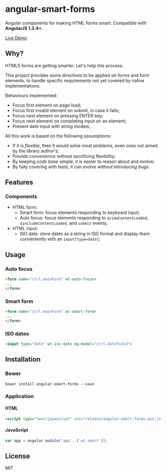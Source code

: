 # angular-smart-forms

Angular components for making HTML forms smart.
Compatible with **AngularJS 1.3.4+**.

[Live Demo](http://awerlang.github.io/angular-smart-forms/examples/)

## Why?

HTML5 forms are getting smarter. Let's help this process.

This project provides some directives to be applied on forms and form elements, 
to handle specific requirements not yet covered by native implementations.  

Behaviours implemented:

 * Focus first element on page load;
 * Focus first invalid element on submit, in case it fails;
 * Focus next element on pressing ENTER key;
 * Focus next element on completing input on an element;
 * Present date input with string models;

All this work is based on the following assumptions:

* If it is *flexible*, then it would solve most problems, even ones not aimed by the library author's;
* Provide *convenience* without sacrificing flexibility;
* By keeping *code base simple*, it is easier to reason about and evolve;
* By fully covering with tests, it can *evolve without introducing bugs*.

## Features

### Components

 * HTML form:
   * Smart form: focus elements responding to keyboard input;
   * Auto focus: focus elements responding to `$viewContentLoaded`, `$includeContentLoaded`, and `submit` events;
 * HTML input:
   * ISO date: store dates as a string in ISO format and display them conveniently with an `input[type=date]`;

## Usage

### Auto focus

```html
<form name="ctrl.mainForm" wt-auto-focus>
...
</form>
```

### Smart form 

```html
<form name="ctrl.mainForm" wt-smart-form>
...
</form>
```

### ISO dates

```html
<input type="date" wt-iso-date ng-model="ctrl.dateField">
```

## Installation

### Bower

```
bower install angular-smart-forms --save
```

### Application

#### HTML

```html
<script type="text/javascript" src="release/angular-smart-forms.min.js"></script>
```
    
#### JavaScript

```js
var app = angular.module('app', ['wt.smart']);
```

## License

MIT
